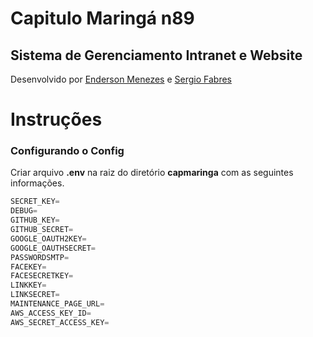 # Capitulo Maringá n89

## Sistema de Gerenciamento Intranet e Website

Desenvolvido por [Enderson Menezes](http://www.endersonmenezes.com.br) e [Sergio Fabres](https://github.com/SergioFabresFilho)


# Instruções

### Configurando o Config

Criar arquivo **.env** na raiz do diretório **capmaringa** com as seguintes informações.
```python
SECRET_KEY=
DEBUG=
GITHUB_KEY=
GITHUB_SECRET=
GOOGLE_OAUTH2KEY=
GOOGLE_OAUTHSECRET=
PASSWORDSMTP=
FACEKEY=
FACESECRETKEY=
LINKKEY=
LINKSECRET=
MAINTENANCE_PAGE_URL=
AWS_ACCESS_KEY_ID=
AWS_SECRET_ACCESS_KEY=
```

